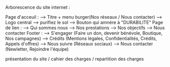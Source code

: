 Arborescence du site internet :

Page d'acceuil :
--> Titre + menu burger(Nos réseaux / Nous contacter)
--> Logo central
--> purifiez le sol
--> Bouton qui amnère à "DURABILITE"
Page de lien :
--> Qui sommes nous
--> Nos prestations
--> Nos objectifs
--> Nous contacter
Footer :
--> S'engager (Faire un don, devenir bénévole, Boutique, Nos campagnes)
--> Crédits (Mentions légales, Confidentialités, Crédits, Appels d'offres)
--> Nous suivre (Réseaux sociaux)
--> Nous contacter (Newletter, Rejoindre l'équipe)

présentation du site / cahier des charges / repartition des charges
